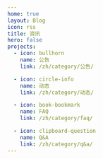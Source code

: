 ```yaml
---
home: true
layout: Blog
icon: rss
title: 资讯
hero: false 
projects:
  - icon: bullhorn
    name: 公告
    link: /zh/category/公告/

  - icon: circle-info
    name: 动态 
    link: /zh/category/动态/

  - icon: book-bookmark
    name: FAQ 
    link: /zh/category/faq/

  - icon: clipboard-question
    name: Q&A 
    link: /zh/category/q&a/ 
---
```


